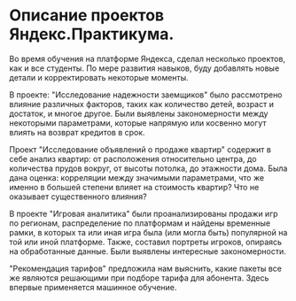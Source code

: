 # Описание проектов Яндекс.Практикума.

Во время обучения на платформе Яндекса, сделал несколько проектов, как и все студенты. По мере развития навыков, буду добавлять новые детали и корректировать некоторые моменты. 

В проекте: "Исследование надежности заемщиков" было рассмотрено влияние различных факторов, таких как количество детей, возраст и достаток, и многое другое. Были выявлены закономерности между некоторыми параметрами, которые напрямую или косвенно могут влиять на возврат кредитов в срок.

Проект "Исследование объявлений о продаже квартир" содержит в себе анализ квартир: от расположения относительно центра, до количества прудов вокруг, от высоты потолка, до этажности дома. Была дана оценка: корреляции между значимыми параметрами, что же именно в большей степени влияет на стоимость квартир? Что не оказывает существенного влияния?

В проекте "Игровая аналитика" были проанализированы продажи игр по регионам, распределение по платформам и найдены временные рамки, в которых та или иная игра была (или могла быть) популярной на той или иной платформе. Также, составил портреты игроков, опираясь на обработанные данные. Были выявлены интересные закономерности.

"Рекомендация тарифов" предложила нам выяснить, какие пакеты все же являются решающими при подборе тарифа для абонента. Здесь впервые применяется машинное обучение.
